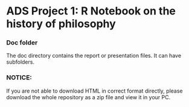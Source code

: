 # ADS Project 1:  R Notebook on the history of philosophy

### Doc folder

The doc directory contains the report or presentation files. It can have subfolders.  

### NOTICE:

If you are not able to download HTML in correct format directly, please download the whole repository as a zip file and view it in your PC.
